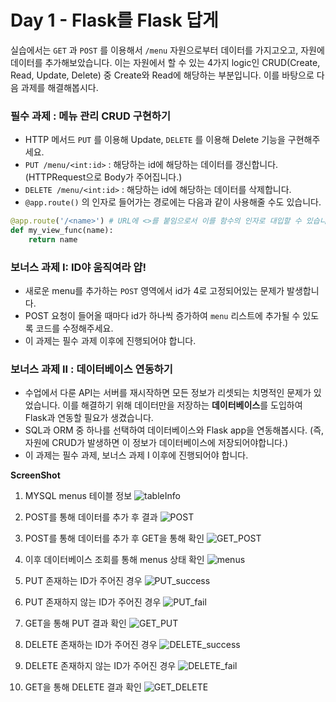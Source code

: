 # Day 1 - Flask를 Flask 답게

실습에서는 `GET` 과 `POST` 를 이용해서 `/menu` 자원으로부터 데이터를 가지고오고, 자원에 데이터를 추가해보았습니다. 이는 자원에서 할 수 있는 4가지 logic인 CRUD(Create, Read, Update, Delete) 중 Create와 Read에 해당하는 부분입니다. 이를 바탕으로 다음 과제를 해결해봅시다.

### 필수 과제 : 메뉴 관리 CRUD 구현하기

- HTTP 메서드 `PUT` 를 이용해 Update, `DELETE` 를 이용해 Delete 기능을 구현해주세요.
- `PUT /menu/<int:id>` : 해당하는 id에 해당하는 데이터를 갱신합니다. (HTTPRequest으로 Body가 주어집니다.)
- `DELETE /menu/<int:id>` : 해당하는 id에 해당하는 데이터를 삭제합니다.
- `@app.route()` 의 인자로 들어가는 경로에는 다음과 같이 사용해줄 수도 있습니다.

```python
@app.route('/<name>') # URL에 <>를 붙임으로서 이를 함수의 인자로 대입할 수 있습니다.
def my_view_func(name):
    return name
```

### 보너스 과제 I: ID야 움직여라 얍!

- 새로운 menu를 추가하는 `POST` 영역에서 id가 4로 고정되어있는 문제가 발생합니다.
- POST 요청이 들어올 때마다 id가 하나씩 증가하여 `menu` 리스트에 추가될 수 있도록 코드를 수정해주세요.
- 이 과제는 필수 과제 이후에 진행되어야 합니다.

### 보너스 과제 II : 데이터베이스 연동하기

- 수업에서 다룬 API는 서버를 재시작하면 모든 정보가 리셋되는 치명적인 문제가 있었습니다. 이를 해결하기 위해 데이터만을 저장하는 **데이터베이스**를 도입하여 Flask과 연동할 필요가 생겼습니다.
- SQL과 ORM 중 하나를 선택하여 데이터베이스와 Flask app을 연동해봅시다. (즉, 자원에 CRUD가 발생하면 이 정보가 데이터베이스에 저장되어야합니다.)
- 이 과제는 필수 과제, 보너스 과제 I 이후에 진행되어야 합니다.

**ScreenShot**

1. MYSQL menus 테이블 정보
   ![tableInfo](./Screenshots/tableInfo.JPG)

2. POST를 통해 데이터를 추가 후 결과
   ![POST](./Screenshots/POST.JPG)

3. POST를 통해 데이터를 추가 후 GET을 통해 확인
   ![GET_POST](./Screenshots/POST.JPG)

4. 이후 데이터베이스 조회를 통해 menus 상태 확인
   ![menus](./Screenshots/menus.JPG)

5. PUT 존재하는 ID가 주어진 경우
   ![PUT_success](./Screenshots/PUT_success.JPG)

6. PUT 존재하지 않는 ID가 주어진 경우
   ![PUT_fail](./Screenshots/PUT_fail.JPG)

7. GET을 통해 PUT 결과 확인
   ![GET_PUT](./Screenshots/GET_PUT.JPG)

8. DELETE 존재하는 ID가 주어진 경우
   ![DELETE_success](./Screenshots/DELETE_success.JPG)

9. DELETE 존재하지 않는 ID가 주어진 경우
   ![DELETE_fail](./Screenshots/DELETE_fail.JPG)

10. GET을 통해 DELETE 결과 확인
    ![GET_DELETE](./Screenshots/GET_DELETE.JPG)
